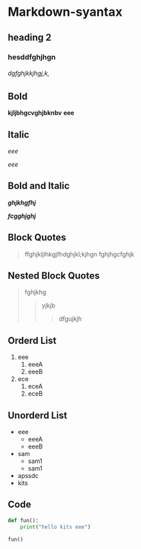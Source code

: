# Markdown-syantax
## heading 2
### hesddfghjhgn
###### dgfghjkkjhgj,k,
## Bold
**kjljbhgcvghjbknbv**
__eee__
## Italic
*eee*

_eee_
## Bold and Italic
**_ghjkhgfhj_**

__*fcgghjghj*__
## Block Quotes
> ffghjkljlhkgjfhdghjkl;kjhgn
fghjhgcfghjk
## Nested Block Quotes 
> fghjkhg
>> yjkjb
>>> dfgujkjh
## Orderd List
1. eee
    1. eeeA
    2. eeeB
2. ece
    1. eceA
    2. eceB
## Unorderd List
- eee 
    * eeeA
    * eeeB
- sam
    + sam1
    + sam1
- apssdc
- kits
## Code
```python
def fun():
    print("hello kits eee")
```
```
fun()
```



